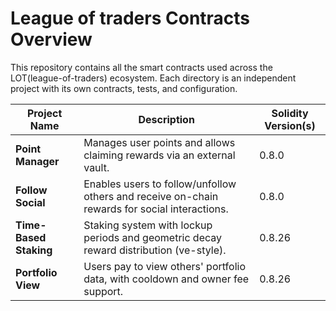 # League of traders Contracts Overview

This repository contains all the smart contracts used across the LOT(league-of-traders) ecosystem.
Each directory is an independent project with its own contracts, tests, and configuration.

| Project Name           | Description                                                                                   | Solidity Version(s) |
| ---------------------- | --------------------------------------------------------------------------------------------- | ------------------- |
| **Point Manager**      | Manages user points and allows claiming rewards via an external vault.                        | 0.8.0               |
| **Follow Social**      | Enables users to follow/unfollow others and receive on-chain rewards for social interactions. | 0.8.0               |
| **Time-Based Staking** | Staking system with lockup periods and geometric decay reward distribution (ve-style).        | 0.8.26              |
| **Portfolio View**     | Users pay to view others' portfolio data, with cooldown and owner fee support.                | 0.8.26              |
